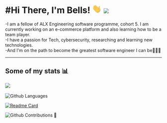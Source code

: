 <h1> #Hi There, I'm Bells! <img  src="https://raw.githubusercontent.com/ABSphreak/ABSphreak/master/gifs/Hi.gif" width="30px"> 
<img src="https://github.com/TheDudeThatCode/TheDudeThatCode/blob/master/Assets/Hi.gif" width="30px">

</h1>

-I am a fellow of ALX Engineering software programme, cohort 5. I am currently working on an e-commerce platform and also learning how to be a team player.
<br>
-I have a passion for Tech, cybersecurity, researching and learning new technologies.
<br>
-And I'm on the path to become the greatest software engineer I can be🧙🏽‍♂️

<hr>

## Some of my stats :bar_chart:

<img src="https://github-readme-stats.vercel.app/api?username=Damilola1732&show_icons=true&theme=radical&include_all_commits=true">

<br>


![Github Languages](https://github-readme-stats.vercel.app/api/top-langs/?username=Damilola1732&layout=compact&count_private=true)

[![Readme Card](https://github-readme-stats.vercel.app/api/pin/?username=Damilola1732&show_icons=true&hide_border=true&theme=dark&repo=zext-mini-player)](https://github.com/https://github.com/Damilola1732/zext-mini-player)

![Github Contributions](https://github-readme-streak-stats.herokuapp.com/?user=Damilola1732&hide_border=true)
👋

